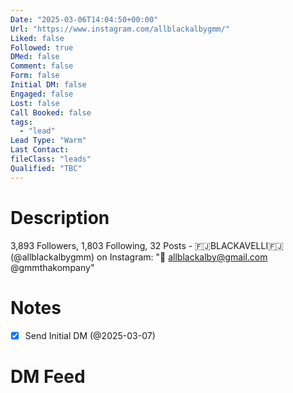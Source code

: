 ```yaml
---
Date: "2025-03-06T14:04:50+00:00"
Url: "https://www.instagram.com/allblackalbygmm/"
Liked: false
Followed: true
DMed: false
Comment: false
Form: false
Initial DM: false
Engaged: false
Lost: false
Call Booked: false
tags:
  - "lead"
Lead Type: "Warm"
Last Contact:
fileClass: "leads"
Qualified: "TBC"
---
```

# Description
3,893 Followers, 1,803 Following, 32 Posts - 🇫🇯BLACKAVELLI🇫🇯 (@allblackalbygmm) on Instagram: "📩 allblackalby@gmail.com 
@gmmthakompany"
# Notes
- [x] Send Initial DM (@2025-03-07)
# DM Feed